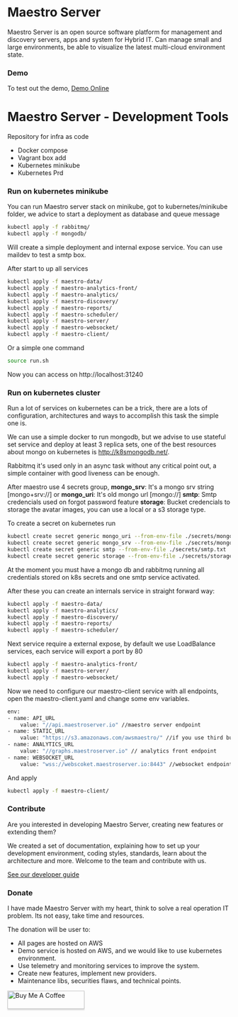# Maestro Server #

Maestro Server is an open source software platform for management and discovery servers, apps and system for Hybrid IT. Can manage small and large environments, be able to visualize the latest multi-cloud environment state.

### Demo ###
To test out the demo, [Demo Online](http://demo.maestroserver.io "Demo Online")

# Maestro Server - Development Tools #

Repository for infra as code

* Docker compose
* Vagrant box add
* Kubernetes minikube
* Kubernetes Prd



### Run on kubernetes minikube ###
You can run Maestro server stack on minikube, got to kubernetes/minikube folder, we advice to start a deployment as database and queue message

``` bash
kubectl apply -f rabbitmq/
kubectl apply -f mongodb/
```

Will create a simple deployment and internal expose service.
You can use maildev to test a smtp box.

After start to up all services
``` bash
kubectl apply -f maestro-data/
kubectl apply -f maestro-analytics-front/
kubectl apply -f maestro-analytics/
kubectl apply -f maestro-discovery/
kubectl apply -f maestro-reports/
kubectl apply -f maestro-scheduler/
kubectl apply -f maestro-server/
kubectl apply -f maestro-websocket/
kubectl apply -f maestro-client/
```

Or a simple one command
``` bash
source run.sh
```

Now you can access on http://localhost:31240


### Run on kubernetes cluster ###
Run a lot of services on kubernetes can be a trick, there are a lots of configuration, architectures and ways to accomplish this task the simple one is.

We can use a simple docker to run mongodb, but we advise to use stateful set service and deploy at least 3 replica sets, one of the best resources about mongo on kubernetes is http://k8smongodb.net/.

Rabbitmq it's used only in an async task without any critical point out, a simple container with good liveness can be enough. 

After maestro use 4 secrets group, 
**mongo_srv**: It's a mongo srv string [mongo+srv://] or **mongo_uri**: It's old mongo url [mongo://]
**smtp**: Smtp credencials used on forgot password feature
**storage**: Bucket credencials to storage the avatar images, you can use a local or a s3 storage type.

To create a secret on kubernetes run
``` bash
kubectl create secret generic mongo_uri --from-env-file ./secrets/mongo_uri.txt
kubectl create secret generic mongo_srv --from-env-file ./secrets/mongo_srv.txt
kubectl create secret generic smtp --from-env-file ./secrets/smtp.txt
kubectl create secret generic storage --from-env-file ./secrets/storage.txt
```

At the moment you must have a mongo db and rabbitmq running all credentials stored on k8s secrets and one smtp service activated.

After these you can create an internals service in straight forward way:
``` bash
kubectl apply -f maestro-data/
kubectl apply -f maestro-analytics/
kubectl apply -f maestro-discovery/
kubectl apply -f maestro-reports/
kubectl apply -f maestro-scheduler/
```

Next service require a external expose, by default we use LoadBalance services, each service will export a port by 80

``` bash
kubectl apply -f maestro-analytics-front/
kubectl apply -f maestro-server/
kubectl apply -f maestro-websocket/
```

Now we need to configure our maestro-client service with all endpoints, open the maestro-client.yaml and change some env variables.

``` bash
env:
- name: API_URL
    value: "//api.maestroserver.io" //maestro server endpoint
- name: STATIC_URL
    value: "https://s3.amazonaws.com/awsmaestro/" //if you use third bucket please put the full endpoint outherwise use /static/
- name: ANALYTICS_URL
    value: "//graphs.maestroserver.io" // analytics front endpoint
- name: WEBSOCKET_URL
    value: "wss://webscoket.maestroserver.io:8443" //websocket endpoint
```

And apply
``` bash
kubectl apply -f maestro-client/
```



### Contribute ###

Are you interested in developing Maestro Server, creating new features or extending them?

We created a set of documentation, explaining how to set up your development environment, coding styles, standards, learn about the architecture and more. Welcome to the team and contribute with us.

[See our developer guide](http://docs.maestroserver.io/en/latest/contrib.html)

### Donate ###

I have made Maestro Server with my heart, think to solve a real operation IT problem. Its not easy, take time and resources.

The donation will be user to:

- All pages are hosted on AWS
- Demo service is hosted on AWS, and we would like to use kubernetes environment.
- Use telemetry and monitoring services to improve the system.
- Create new features, implement new providers.
- Maintenance libs, securities flaws, and technical points.

<a href="https://www.buymeacoffee.com/9lVypB7WQ" target="_blank"><img src="https://www.buymeacoffee.com/assets/img/custom_images/purple_img.png" alt="Buy Me A Coffee" style="height: 41px !important;width: 174px !important;box-shadow: 0px 3px 2px 0px rgba(190, 190, 190, 0.5) !important;-webkit-box-shadow: 0px 3px 2px 0px rgba(190, 190, 190, 0.5) !important;" ></a>
